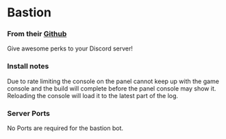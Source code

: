 # Bastion
### From their [Github](https://github.com/TheBastionBot/Bastion)
Give awesome perks to your Discord server!  

### Install notes
Due to rate limiting the console on the panel cannot keep up with the game console and the build will complete before the panel console may show it. Reloading the console will load it to the latest part of the log.  

### Server Ports
No Ports are required for the bastion bot.  